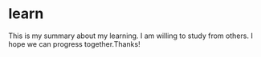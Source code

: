 # learn
This is my summary about my learning. I am willing to study from others. I hope we can progress together.Thanks!
